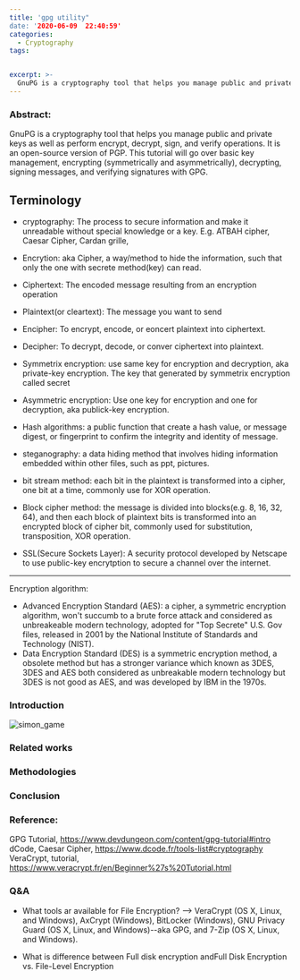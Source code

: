 ```yaml
---
title: 'gpg utility"
date: '2020-06-09  22:40:59'
categories:
  - Cryptography
tags:


excerpt: >-
  GnuPG is a cryptography tool that helps you manage public and private keys as well as perform encrypt, decrypt, sign, and verify operations. It is an open-source version of PGP. This tutorial will go over basic key management, encrypting (symmetrically and asymmetrically), decrypting, signing messages, and verifying signatures with GPG.
---
```


### Abstract: 
GnuPG is a cryptography tool that helps you manage public and private keys as well as perform encrypt, decrypt, sign, and verify operations. It is an open-source version of PGP. This tutorial will go over basic key management, encrypting (symmetrically and asymmetrically), decrypting, signing messages, and verifying signatures with GPG.
## Terminology
* cryptography: The process to secure information and make it unreadable without special knowledge or a key. E.g. ATBAH cipher, Caesar Cipher, Cardan grille, 
* Encrytion: aka Cipher, a way/method to hide the information, such that only the one with secrete method(key) can read.
* Ciphertext: The encoded message resulting from an encryption operation
* Plaintext(or cleartext): The message you want to send
* Encipher: To encrypt, encode, or eoncert plaintext into ciphertext.
* Decipher: To decrypt, decode, or conver ciphertext into plaintext.
* Symmetrix encryption: use same key for encryption and decryption, aka private-key encryption. The key that generated by symmetrix encryption called secret
* Asymmetric encryption: Use one key for encryption and one for decryption, aka publick-key encryption.
* Hash algorithms: a public function that create a hash value, or message digest, or fingerprint to confirm the integrity and identity of message.
* steganography: a data hiding method that involves hiding information embedded within other files, such as ppt, pictures.
  



* bit stream method: each bit in the plaintext is transformed into a cipher, one bit at a time, commonly use for XOR operation.
* Block cipher method: the message is divided into blocks(e.g. 8, 16, 32, 64), and then each block of plaintext bits is transformed into an encrypted block of cipher bit, commonly used for substitution, transposition, XOR operation.
* SSL(Secure Sockets Layer): A security protocol developed by Netscape to use public-key encrytption to secure a channel over the internet.

---
Encryption algorithm:
* Advanced Encryption Standard (AES): a cipher, a symmetric encryption algorithm, won't succumb to a brute force attack and considered as unbreakeable modern technology, adopted for "Top Secrete" U.S. Gov files, released in 2001 by the National Institute of Standards and Technology (NIST).
* Data Encryption Standard (DES) is a symmetric encryption method, a obsolete method but has a stronger variance which known as 3DES, 3DES and AES both considered as unbreakable modern technology but 3DES is not good as AES, and was developed by IBM in the 1970s.




### Introduction
![simon_game](\assets\images\ece_simon_game\simon.gif)

### Related works

### Methodologies

### Conclusion

### Reference:

GPG Tutorial, https://www.devdungeon.com/content/gpg-tutorial#intro
dCode, Caesar Cipher, https://www.dcode.fr/tools-list#cryptography
VeraCrypt, tutorial, https://www.veracrypt.fr/en/Beginner%27s%20Tutorial.html

### Q&A

* What tools ar available for File Encryption?
 --> VeraCrypt (OS X, Linux, and Windows), AxCrypt (Windows), BitLocker (Windows), GNU Privacy Guard (OS X, Linux, and Windows)--aka GPG, and 7-Zip (OS X, Linux, and Windows).

* What is difference between Full disk encryption andFull Disk Encryption vs. File-Level Encryption




